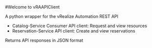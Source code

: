 #Welcome to vRAAPIClient

A python wrapper for the vRealize Automation REST API

* Catalog-Service Consumer API client: Request and view resources
* Reservation-Service API client: Create and view reservations

Returns API responses in JSON format
